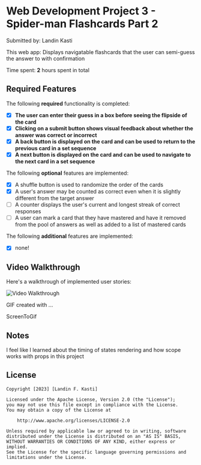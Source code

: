 # Web Development Project 3 - Spider-man Flashcards Part 2

Submitted by:   Landin Kasti

This web app: Displays navigatable flashcards that the user can semi-guess the answer to with confirmation

Time spent: **2** hours spent in total

## Required Features

The following **required** functionality is completed:

- [x] **The user can enter their guess in a box before seeing the flipside of the card**
- [x] **Clicking on a submit button shows visual feedback about whether the answer was correct or incorrect**
- [x] **A back button is displayed on the card and can be used to return to the previous card in a set sequence**
- [x] **A next button is displayed on the card and can be used to navigate to the next card in a set sequence**

The following **optional** features are implemented:

- [x] A shuffle button is used to randomize the order of the cards
- [x] A user's answer may be counted as correct even when it is slightly different from the target answer
- [ ] A counter displays the user's current and longest streak of correct responses
- [ ] A user can mark a card that they have mastered and have it removed from the pool of answers as well as added to a list of mastered cards

The following **additional** features are implemented:

- [x] none!

## Video Walkthrough

Here's a walkthrough of implemented user stories:

<img src='https://i.imgur.com/BN46djc.gif' title='Video Walkthrough' width='' alt='Video Walkthrough' />

<!-- Replace this with whatever GIF tool you used! -->
GIF created with ...  

  ScreenToGif

## Notes

I feel like I learned about the timing of states rendering and how
scope works with props in this project

## License

    Copyright [2023] [Landin F. Kasti]

    Licensed under the Apache License, Version 2.0 (the "License");
    you may not use this file except in compliance with the License.
    You may obtain a copy of the License at

        http://www.apache.org/licenses/LICENSE-2.0

    Unless required by applicable law or agreed to in writing, software
    distributed under the License is distributed on an "AS IS" BASIS,
    WITHOUT WARRANTIES OR CONDITIONS OF ANY KIND, either express or implied.
    See the License for the specific language governing permissions and
    limitations under the License.
